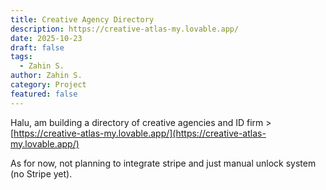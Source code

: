 ```yaml
---
title: Creative Agency Directory
description: https://creative-atlas-my.lovable.app/
date: 2025-10-23
draft: false
tags:
  - Zahin S.
author: Zahin S.
category: Project
featured: false
---
```

Halu, am building a directory of creative agencies and ID firm > [https://creative-atlas-my.lovable.app/](https://creative-atlas-my.lovable.app/)

As for now, not planning to integrate stripe and just manual unlock system (no Stripe yet).